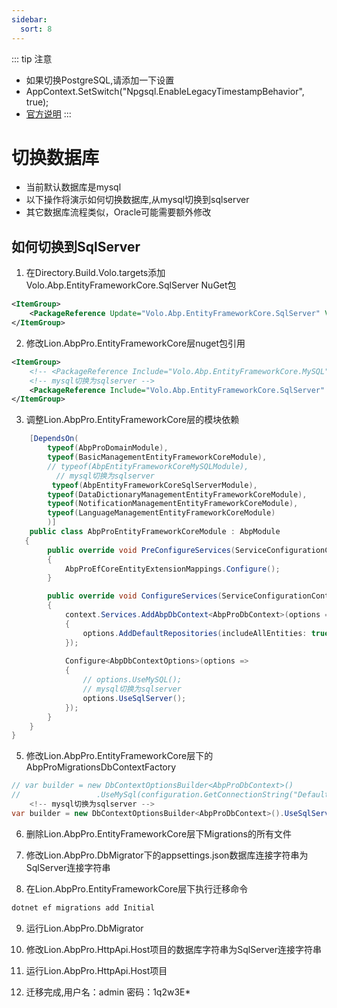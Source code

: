 ```yaml
---
sidebar:
  sort: 8
---
```


::: tip 注意
- 如果切换PostgreSQL,请添加一下设置
- AppContext.SetSwitch("Npgsql.EnableLegacyTimestampBehavior", true);
- [官方说明](https://abp.io/docs/latest/framework/data/entity-framework-core/postgresql)
:::

# 切换数据库
- 当前默认数据库是mysql
- 以下操作将演示如何切换数据库,从mysql切换到sqlserver
- 其它数据库流程类似，Oracle可能需要额外修改

## 如何切换到SqlServer
1. 在Directory.Build.Volo.targets添加Volo.Abp.EntityFrameworkCore.SqlServer NuGet包
```xml
<ItemGroup>
    <PackageReference Update="Volo.Abp.EntityFrameworkCore.SqlServer" Version="9.2.1"/>
</ItemGroup>
```

2. 修改Lion.AbpPro.EntityFrameworkCore层nuget包引用
```xml
<ItemGroup>
    <!-- <PackageReference Include="Volo.Abp.EntityFrameworkCore.MySQL" /> -->
    <!-- mysql切换为sqlserver -->
    <PackageReference Include="Volo.Abp.EntityFrameworkCore.SqlServer"  />
</ItemGroup>
```
3. 调整Lion.AbpPro.EntityFrameworkCore层的模块依赖
```csharp
    [DependsOn(
        typeof(AbpProDomainModule),
        typeof(BasicManagementEntityFrameworkCoreModule),
        // typeof(AbpEntityFrameworkCoreMySQLModule),
          // mysql切换为sqlserver 
         typeof(AbpEntityFrameworkCoreSqlServerModule),
        typeof(DataDictionaryManagementEntityFrameworkCoreModule),
        typeof(NotificationManagementEntityFrameworkCoreModule),
        typeof(LanguageManagementEntityFrameworkCoreModule)
        )]
    public class AbpProEntityFrameworkCoreModule : AbpModule
   {
        public override void PreConfigureServices(ServiceConfigurationContext context)
        {
            AbpProEfCoreEntityExtensionMappings.Configure();
        }

        public override void ConfigureServices(ServiceConfigurationContext context)
        {
            context.Services.AddAbpDbContext<AbpProDbContext>(options =>
            {
                options.AddDefaultRepositories(includeAllEntities: true);
            });
            
            Configure<AbpDbContextOptions>(options =>
            {
                // options.UseMySQL();
                // mysql切换为sqlserver 
                options.UseSqlServer();
            });
        }
    }
}    
```
5. 修改Lion.AbpPro.EntityFrameworkCore层下的AbpProMigrationsDbContextFactory
```csharp
// var builder = new DbContextOptionsBuilder<AbpProDbContext>()
//                 .UseMySql(configuration.GetConnectionString("Default"), MySqlServerVersion.LatestSupportedServerVersion);
    <!-- mysql切换为sqlserver -->
var builder = new DbContextOptionsBuilder<AbpProDbContext>().UseSqlServer(configuration.GetConnectionString("Default"));                
```
6. 删除Lion.AbpPro.EntityFrameworkCore层下Migrations的所有文件

7. 修改Lion.AbpPro.DbMigrator下的appsettings.json数据库连接字符串为SqlServer连接字符串

8. 在Lion.AbpPro.EntityFrameworkCore层下执行迁移命令
```bash
dotnet ef migrations add Initial
```
9. 运行Lion.AbpPro.DbMigrator

10. 修改Lion.AbpPro.HttpApi.Host项目的数据库字符串为SqlServer连接字符串

11. 运行Lion.AbpPro.HttpApi.Host项目

12. 迁移完成,用户名：admin 密码：1q2w3E*